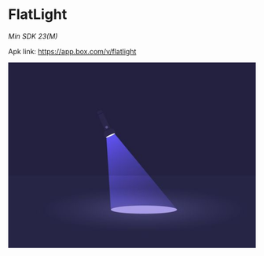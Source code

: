 # FlatLight

*Min SDK 23(M)*

Apk link: https://app.box.com/v/flatlight

![title](https://github.com/svetaz/Flatlight/blob/master/flash.jpg)





